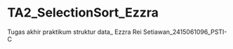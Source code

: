 # TA2_SelectionSort_Ezzra
Tugas akhir praktikum struktur data_ Ezzra Rei Setiawan_2415061096_PSTI-C
